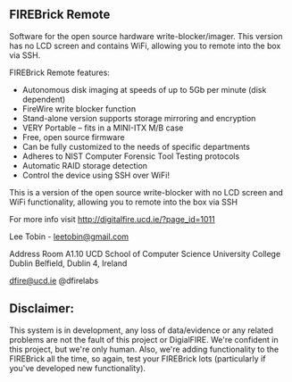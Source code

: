 FIREBrick Remote
---


Software for the open source hardware write-blocker/imager.
This version has no LCD screen and contains WiFi, allowing you to remote into the box via SSH.

FIREBrick Remote features:
* Autonomous disk imaging at speeds of up to 5Gb per minute (disk dependent)
* FireWire write blocker function
* Stand-alone version supports storage mirroring and encryption
* VERY Portable – fits in a MINI-ITX M/B case
* Free, open source firmware
* Can be fully customized to the needs of specific departments
* Adheres to NIST Computer Forensic Tool Testing protocols
* Automatic RAID storage detection
* Control the device using SSH over WiFi!

This is a version of the open source write-blocker with no LCD screen and WiFi functionality, allowing you to remote into the box via SSH 

For more info visit http://digitalfire.ucd.ie/?page_id=1011

Lee Tobin - leetobin@gmail.com

Address 
Room A1.10
UCD School of Computer Science
University College Dublin
Belfield, Dublin 4, Ireland

dfire@ucd.ie
@dfirelabs


Disclaimer:
--
This system is in development, any loss of data/evidence or any related problems are not the fault of this project or DigialFIRE. We're confident in this project, but we're only human. Also, we're adding functionality to the FIREBrick all the time, so again, test your FIREBrick lots (particularly if you've developed new functionality).
